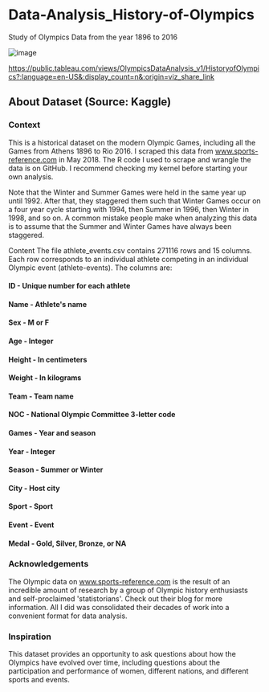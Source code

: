 # Data-Analysis_History-of-Olympics
Study of Olympics Data from the year 1896 to 2016

![image](https://user-images.githubusercontent.com/102762042/220450273-f2cc13c2-358e-4f16-acba-940220a9aca3.png)

https://public.tableau.com/views/OlympicsDataAnalysis_v1/HistoryofOlympics?:language=en-US&:display_count=n&:origin=viz_share_link

## About Dataset (Source: Kaggle)
### Context
This is a historical dataset on the modern Olympic Games, including all the Games from Athens 1896 to Rio 2016. I scraped this data from www.sports-reference.com in May 2018. The R code I used to scrape and wrangle the data is on GitHub. I recommend checking my kernel before starting your own analysis.

Note that the Winter and Summer Games were held in the same year up until 1992. After that, they staggered them such that Winter Games occur on a four year cycle starting with 1994, then Summer in 1996, then Winter in 1998, and so on. A common mistake people make when analyzing this data is to assume that the Summer and Winter Games have always been staggered.

Content
The file athlete_events.csv contains 271116 rows and 15 columns. Each row corresponds to an individual athlete competing in an individual Olympic event (athlete-events). The columns are:

#### ID - Unique number for each athlete
#### Name - Athlete's name
#### Sex - M or F
#### Age - Integer
#### Height - In centimeters
#### Weight - In kilograms
#### Team - Team name
#### NOC - National Olympic Committee 3-letter code
#### Games - Year and season
#### Year - Integer
#### Season - Summer or Winter
#### City - Host city
#### Sport - Sport
#### Event - Event
#### Medal - Gold, Silver, Bronze, or NA

### Acknowledgements
The Olympic data on www.sports-reference.com is the result of an incredible amount of research by a group of Olympic history enthusiasts and self-proclaimed 'statistorians'. Check out their blog for more information. All I did was consolidated their decades of work into a convenient format for data analysis.

### Inspiration
This dataset provides an opportunity to ask questions about how the Olympics have evolved over time, including questions about the participation and performance of women, different nations, and different sports and events.
